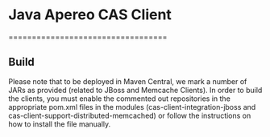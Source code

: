 # Java Apereo CAS Client 
==================================

## Build
Please note that to be deployed in Maven Central, we mark a number of JARs as provided (related to JBoss and Memcache
Clients).  In order to build the clients, you must enable the commented out repositories in the appropriate pom.xml
files in the modules (cas-client-integration-jboss and cas-client-support-distributed-memcached) or follow the
instructions on how to install the file manually.
